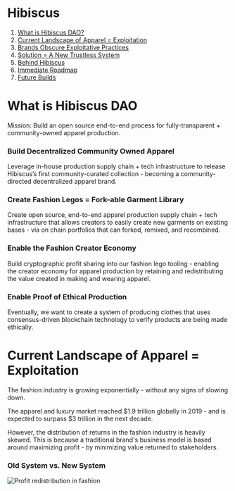 
# Hibiscus 

1. [What is Hibiscus DAO?](#what-is-hibiscus-dao)
2. [Current Landscape of Apparel = Exploitation](#Current-Landscape-of-Apparel-=-Exploitation)
2. [Brands Obscure Exploitative Practices](#brands-obscure-exploitative-practices)
4. [Solution = A New Trustless System](#a-trustless-system)
5. [Behind Hibiscus](#behind-hibiscus)
6. [Immediate Roadmap](#roadmap)
7. [Future Builds](#roadmap)

# What is Hibiscus DAO

Mission: Build an open source end-to-end process for fully-transparent + community-owned apparel production.

### Build Decentralized Community Owned Apparel 

Leverage in-house production supply chain + tech infrastructure to release Hibiscus’s first community-curated collection - becoming a community-directed decentralized apparel brand.

### Create Fashion Legos = Fork-able Garment Library

Create open source, end-to-end apparel production supply chain + tech infrastructure that allows creators to easily create new garments on existing bases - via on chain portfolios that can forked, remixed, and recombined.

### Enable the Fashion Creator Economy

Build cryptographic profit sharing into our fashion lego tooling - enabling the creator economy for apparel production by retaining and redistributing the value created in making and wearing apparel.

### Enable Proof of Ethical Production

Eventually, we want to create a system of producing clothes that uses consensus-driven blockchain technology to verify products are being made ethically.

# Current Landscape of Apparel = Exploitation

The fashion industry is growing exponentially - without any signs of slowing down. 

The apparel and luxury market reached $1.9 trillion globally in 2019 - and is expected to surpass $3 trillion in the next decade.

However, the distribution of returns in the fashion industry is heavily skewed. This is because a traditional brand's business model is based around maximizing profit - by minimizing value returned to stakeholders. 

### Old System                      vs.                    New System

![Profit redistribution in fashion](https://qp6xd6bzsilpzkhddxk5gkxld7oqzsbxxkf2omt4zfuhdadnlaoa.arweave.net/g_1x-DmSFvyo4x3V0yrrH90MyDe6i6cyfMlocYBtWBw)

